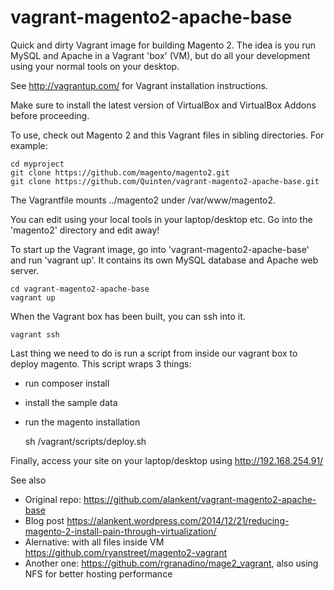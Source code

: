 vagrant-magento2-apache-base
============================

Quick and dirty Vagrant image for building Magento 2. The idea is you run
MySQL and Apache in a Vagrant 'box' (VM), but do all your development
using your normal tools on your desktop.

See http://vagrantup.com/ for Vagrant installation instructions.

Make sure to install the latest version of VirtualBox and VirtualBox Addons before proceeding.

To use, check out Magento 2 and this Vagrant files in sibling directories.
For example:

    cd myproject
    git clone https://github.com/magento/magento2.git
    git clone https://github.com/Quinten/vagrant-magento2-apache-base.git

The Vagrantfile mounts ../magento2 under /var/www/magento2.

You can edit using your local tools in your laptop/desktop etc. Go into the
'magento2' directory and edit away!

To start up the Vagrant image, go into 'vagrant-magento2-apache-base' and
run 'vagrant up'. It contains its own MySQL database and Apache web server.

    cd vagrant-magento2-apache-base
    vagrant up

When the Vagrant box has been built, you can ssh into it.

    vagrant ssh

Last thing we need to do is run a script from inside our vagrant box to deploy magento. This script wraps 3 things:
* run composer install
* install the sample data
* run the magento installation

    sh /vagrant/scripts/deploy.sh

Finally, access your site on your laptop/desktop using http://192.168.254.91/

See also
* Original repo: https://github.com/alankent/vagrant-magento2-apache-base
* Blog post https://alankent.wordpress.com/2014/12/21/reducing-magento-2-install-pain-through-virtualization/
* Alernative: with all files inside VM https://github.com/ryanstreet/magento2-vagrant
* Another one: https://github.com/rgranadino/mage2_vagrant, also using NFS for better hosting performance




